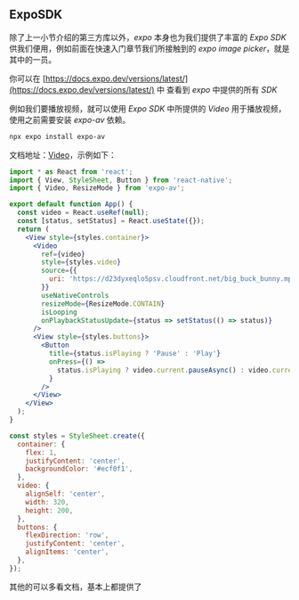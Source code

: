 ## ExpoSDK

除了上一小节介绍的第三方库以外，*expo* 本身也为我们提供了丰富的 *Expo SDK* 供我们便用，例如前面在快速入门章节我们所接触到的 *expo image picker*，就是其中的一员。

你可以在 [https://docs.expo.dev/versions/latest/](https://docs.expo.dev/versions/latest/) 中 查看到 *expo* 中提供的所有 *SDK*

例如我们要播放视频，就可以使用 *Expo SDK* 中所提供的 *Video* 用于播放视频，使用之前需要安装 *expo-av* 依赖。

```bash
npx expo install expo-av
```

文档地址：[Video](https://docs.expo.dev/versions/latest/sdk/video/)，示例如下：

```jsx
import * as React from 'react';
import { View, StyleSheet, Button } from 'react-native';
import { Video, ResizeMode } from 'expo-av';

export default function App() {
  const video = React.useRef(null);
  const [status, setStatus] = React.useState({});
  return (
    <View style={styles.container}>
      <Video
        ref={video}
        style={styles.video}
        source={{
          uri: 'https://d23dyxeqlo5psv.cloudfront.net/big_buck_bunny.mp4',
        }}
        useNativeControls
        resizeMode={ResizeMode.CONTAIN}
        isLooping
        onPlaybackStatusUpdate={status => setStatus(() => status)}
      />
      <View style={styles.buttons}>
        <Button
          title={status.isPlaying ? 'Pause' : 'Play'}
          onPress={() =>
            status.isPlaying ? video.current.pauseAsync() : video.current.playAsync()
          }
        />
      </View>
    </View>
  );
}

const styles = StyleSheet.create({
  container: {
    flex: 1,
    justifyContent: 'center',
    backgroundColor: '#ecf0f1',
  },
  video: {
    alignSelf: 'center',
    width: 320,
    height: 200,
  },
  buttons: {
    flexDirection: 'row',
    justifyContent: 'center',
    alignItems: 'center',
  },
});
```

其他的可以多看文档，基本上都提供了